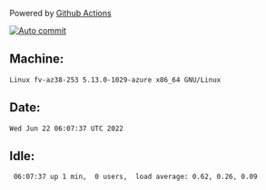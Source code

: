 Powered by [Github Actions](https://github.com/features/actions)

[![Auto commit](https://github.com/gyfary/workstation/workflows/Auto%20commit/badge.svg)](https://github.com/gyfary/workstation/actions?query=workflow%3A%22Auto+commit%22)

## Machine:
```
Linux fv-az38-253 5.13.0-1029-azure x86_64 GNU/Linux
```
## Date:
```
Wed Jun 22 06:07:37 UTC 2022
```
## Idle:
```
 06:07:37 up 1 min,  0 users,  load average: 0.62, 0.26, 0.09
```

